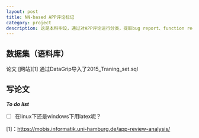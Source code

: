 ```yaml
---
layout: post
title: NN-based APP评论标记
category: project
description: 这是本科毕设，通过对APP评论进行分类，提取bug report、function requirements之类的信息，事实上就是一个多分类问题。
---
```


## 数据集（语料库）

论文
[网站][1]
通过DataGrip导入了2015_Traning_set.sql


## 写论文

***To do list***
-[ ] 在linux下还是windows下用latex呢？


[1]：https://mobis.informatik.uni-hamburg.de/app-review-analysis/